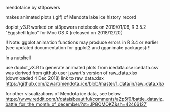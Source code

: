 mendotaice by st3powers

makes animated plots (.gif) of Mendota lake ice history record

doplot_v3.R worked on st3powers notebook on 2019/01/06, R 3.5.2 "Eggshell Igloo" for Moc OS X (released on 2018/12/20)

!! Note: ggplot animation functions may produce errors in R 3.4 or earlier (see updated documentation for ggplot2 and gganimate packages) !!

In a nutshell

   use doplot_vX.R to generate animated plots from icedata.csv 
   icedata.csv was derived from github user jzwart's version of raw_data.xlsx (downloaded 4 Dec 2018)
   link to raw_data.xlsx https://github.com/jzwart/mendota_ice/blob/master/1_data/in/raw_data.xlsx

for other visualizations of Mendota ice data, see below
https://www.reddit.com/r/dataisbeautiful/comments/a2p5f0/battle_dataviz_battle_for_the_month_of_december/?st=JP8OMOKZ&sh=42466127
